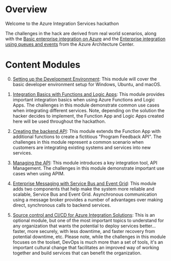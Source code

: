 # Overview

Welcome to the Azure Integration Services hackathon

The challenges in the hack are derived from real world scenarios, along with the [Basic enterprise integration on Azure](https://docs.microsoft.com/en-us/azure/architecture/reference-architectures/enterprise-integration/basic-enterprise-integration) and the [Enterprise integration using queues and events](https://docs.microsoft.com/en-us/azure/architecture/reference-architectures/enterprise-integration/queues-events) from the Azure Architecture Center.

# Content Modules

0. [Setting up the Development Environment](./0-dev_environment/readme.md): This module will cover the basic developer environment setup for Windows, Ubuntu, and macOS.

1. [Integration Basics with Functions and Logic Apps](./1-integration_basics/readme.md): This module provides important integration basics when using Azure Functions and Logic Apps.  The challenges in this module demonstrate common use cases when integrating different services.  Note, depending on the solution the hacker decides to implement, the Function App and Logic Apps created here will be used throughout the hackathon.

2. [Creating the backend API](./2-backend_api/readme.md): This module extends the Function App with additional functions to create a fictitious "Program Feedback API".  The challenges in this module represent a common scenario when customers are integrating existing systems and services into new services.

3. [Managing the API](./3-api_management/readme.md):  This module introduces a key integration tool, API Management.  The challenges in this module demonstrate important use cases when using APIM.

4. [Enterprise Messaging with Service Bus and Event Grid](./4-messaging/readme.md):  This module adds two components that help make the system more reliable and scalable, Service Bus and Event Grid.  Asynchronous communication using a message broker provides a number of advantages over making direct, synchronous calls to backend services.

5. [Source control and CI/CD for Azure Integration Solutions](./4-devops/readme.md):  This is an optional module, but one of the most important topics to understand for any organization that wants the potential to deploy services better... faster, more securely, with less downtime, and faster recovery from potential downtime, etc.  Please note, while the challenges in this module focuses on the toolset, DevOps is much more than a set of tools, it's an important cultural change that facilitates an improved way of working together and build services that can benefit the organization.